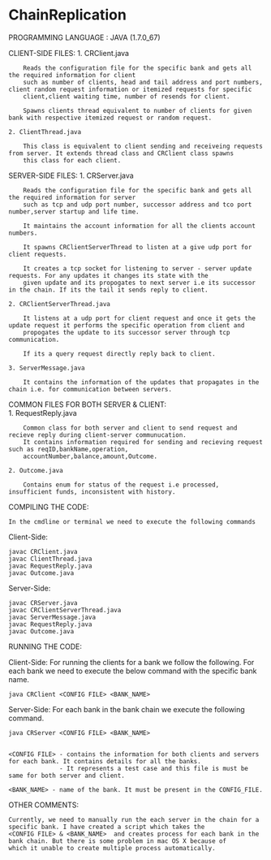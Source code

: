 ChainReplication
================
PROGRAMMING LANGUAGE :  JAVA (1.7.0_67)

CLIENT-SIDE FILES:
	1. CRClient.java

		Reads the configuration file for the specific bank and gets all the required information for client
		such as number of clients, head and tail address and port numbers, client random request information or itemized requests for specific
		client,client waiting time, number of resends for client.

		Spawns clients thread equivalent to number of clients for given bank with respective itemized request or random request.
		
	2. ClientThread.java

		This class is equivalent to client sending and receiveing requests from server. It extends thread class and CRClient class spawns
		this class for each client.

SERVER-SIDE FILES:
	1. CRServer.java
		
		Reads the configuration file for the specific bank and gets all the required information for server
		such as tcp and udp port number, successor address and tco port number,server startup and life time.

		It maintains the account information for all the clients account numbers.

		It spawns CRClientServerThread to listen at a give udp port for client requests.

		It creates a tcp socket for listening to server - server update requests. For any updates it changes its state with the
		given update and its propogates to next server i.e its successor in the chain. If its the tail it sends reply to client.

	2. CRClientServerThread.java

		It listens at a udp port for client request and once it gets the update request it performs the specific operation from client and 
		propogates the update to its successor server through tcp communication. 

		If its a query request directly reply back to client.

	3. ServerMessage.java

		It contains the information of the updates that propagates in the chain i.e. for communication between servers.
	
COMMON FILES FOR BOTH SERVER & CLIENT:	
	1. RequestReply.java 

		Common class for both server and client to send request and recieve reply during client-server communucation.
		It contains information required for sending and recieving request such as reqID,bankName,operation, 
		accountNumber,balance,amount,Outcome.

	2. Outcome.java

		Contains enum for status of the request i.e processed, insufficient funds, inconsistent with history.

COMPILING THE CODE:
	
	In the cmdline or terminal we need to execute the following commands

Client-Side: 

	javac CRClient.java
	javac ClientThread.java
	javac RequestReply.java
	javac Outcome.java

Server-Side: 

	javac CRServer.java
	javac CRClientServerThread.java
	javac ServerMessage.java
	javac RequestReply.java
	javac Outcome.java

RUNNING THE CODE:
	
Client-Side:
	For running the clients for a bank we follow the following. For each bank we need to execute the below command with the specific bank name.

	java CRClient <CONFIG FILE> <BANK_NAME>

Server-Side:
	For each bank in the bank chain we execute the following command.
	
	java CRServer <CONFIG FILE> <BANK_NAME>


	<CONFIG FILE> - contains the information for both clients and servers for each bank. It contains details for all the banks.
				  - It represents a test case and this file is must be same for both server and client.

    <BANK_NAME> - name of the bank. It must be present in the CONFIG_FILE.

OTHER COMMENTS:
	
	Currently, we need to manually run the each server in the chain for a specific bank. I have created a script which takes the 
	<CONFIG FILE> & <BANK_NAME>  and creates process for each bank in the bank chain. But there is some problem in mac OS X because of
	which it unable to create multiple process automatically.

	

